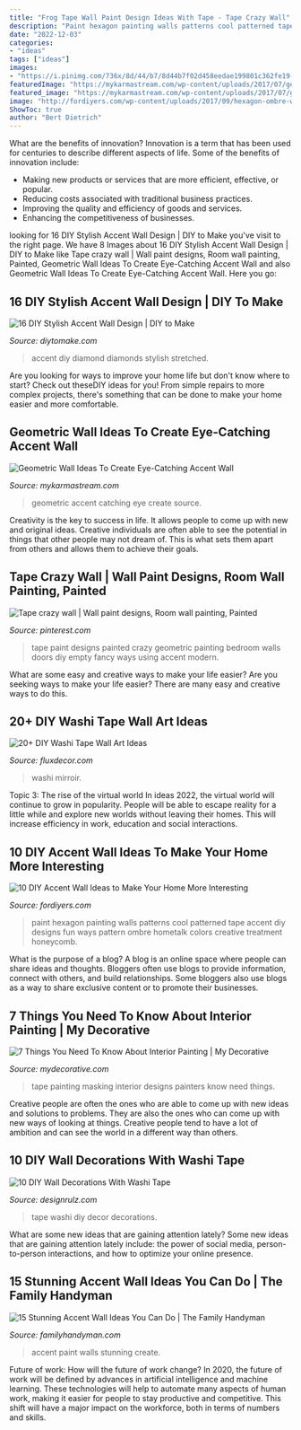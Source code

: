 ```yaml
---
title: "Frog Tape Wall Paint Design Ideas With Tape - Tape Crazy Wall"
description: "Paint hexagon painting walls patterns cool patterned tape accent diy designs fun ways pattern ombre hometalk colors creative treatment honeycomb"
date: "2022-12-03"
categories:
- "ideas"
tags: ["ideas"]
images:
- "https://i.pinimg.com/736x/8d/44/b7/8d44b7f02d458eedae199801c362fe19--geometric-art-tape.jpg"
featuredImage: "https://mykarmastream.com/wp-content/uploads/2017/07/geometric-wall-11-535x987.jpg"
featured_image: "https://mykarmastream.com/wp-content/uploads/2017/07/geometric-wall-11-535x987.jpg"
image: "http://fordiyers.com/wp-content/uploads/2017/09/hexagon-ombre-wall.jpg"
ShowToc: true
author: "Bert Dietrich"
---
```



What are the benefits of innovation?
Innovation is a term that has been used for centuries to describe different aspects of life. Some of the benefits of innovation include: 
- Making new products or services that are more efficient, effective, or popular.
- Reducing costs associated with traditional business practices.
- Improving the quality and efficiency of goods and services. 
- Enhancing the competitiveness of businesses.

	

		
looking for 16 DIY Stylish Accent Wall Design | DIY to Make you've visit to the right page. We have 8 Images about 16 DIY Stylish Accent Wall Design | DIY to Make like Tape crazy wall | Wall paint designs, Room wall painting, Painted, Geometric Wall Ideas To Create Eye-Catching Accent Wall and also Geometric Wall Ideas To Create Eye-Catching Accent Wall. Here you go:
		
    
## 16 DIY Stylish Accent Wall Design | DIY To Make

<img loading=lazy src="http://www.diytomake.com/wp-content/uploads/2015/10/Diamond-Accent-Wall-DIY.jpg" onerror="this.onerror=null;this.src='https://tse3.mm.bing.net/th?id=OIP._uF0hk947YO49DUIKQRqKAHaKl&amp;pid=15.1';" alt="16 DIY Stylish Accent Wall Design | DIY to Make">

_Source: diytomake.com_

>accent diy diamond diamonds stylish stretched. 

	

Are you looking for ways to improve your home life but don't know where to start? Check out theseDIY ideas for you! From simple repairs to more complex projects, there's something that can be done to make your home easier and more comfortable.

    
## Geometric Wall Ideas To Create Eye-Catching Accent Wall

<img loading=lazy src="https://mykarmastream.com/wp-content/uploads/2017/07/geometric-wall-11-535x987.jpg" onerror="this.onerror=null;this.src='https://tse3.mm.bing.net/th?id=OIP.Arf9ePjnewXF5o2qNYJJwAHaNq&amp;pid=15.1';" alt="Geometric Wall Ideas To Create Eye-Catching Accent Wall">

_Source: mykarmastream.com_

>geometric accent catching eye create source. 

	

Creativity is the key to success in life. It allows people to come up with new and original ideas. Creative individuals are often able to see the potential in things that other people may not dream of. This is what sets them apart from others and allows them to achieve their goals.

    
## Tape Crazy Wall | Wall Paint Designs, Room Wall Painting, Painted

<img loading=lazy src="https://i.pinimg.com/736x/8d/44/b7/8d44b7f02d458eedae199801c362fe19--geometric-art-tape.jpg" onerror="this.onerror=null;this.src='https://tse3.mm.bing.net/th?id=OIP.PRDMbLSi84Q7uidXn6rMBwHaJ4&amp;pid=15.1';" alt="Tape crazy wall | Wall paint designs, Room wall painting, Painted">

_Source: pinterest.com_

>tape paint designs painted crazy geometric painting bedroom walls doors diy empty fancy ways using accent modern. 

	

What are some easy and creative ways to make your life easier?
Are you seeking ways to make your life easier? There are many easy and creative ways to do this.

    
## 20+ DIY Washi Tape Wall Art Ideas

<img loading=lazy src="https://fluxdecor.com/wp-content/uploads/2016/09/washi-tape-wall-art/10-washi-tape-wall-art.jpg" onerror="this.onerror=null;this.src='https://tse1.mm.bing.net/th?id=OIP.E490l59aU7ndc9vNFt9LZwHaNJ&amp;pid=15.1';" alt="20+ DIY Washi Tape Wall Art Ideas">

_Source: fluxdecor.com_

>washi mirroir. 

	

Topic 3: The rise of the virtual world
In ideas 2022, the virtual world will continue to grow in popularity. People will be able to escape reality for a little while and explore new worlds without leaving their homes. This will increase efficiency in work, education and social interactions.

    
## 10 DIY Accent Wall Ideas To Make Your Home More Interesting

<img loading=lazy src="http://fordiyers.com/wp-content/uploads/2017/09/hexagon-ombre-wall.jpg" onerror="this.onerror=null;this.src='https://tse4.mm.bing.net/th?id=OIP.Gm4cQ-651YCa8wh3iF6UygHaFx&amp;pid=15.1';" alt="10 DIY Accent Wall Ideas to Make Your Home More Interesting">

_Source: fordiyers.com_

>paint hexagon painting walls patterns cool patterned tape accent diy designs fun ways pattern ombre hometalk colors creative treatment honeycomb. 

	

What is the purpose of a blog?
A blog is an online space where people can share ideas and thoughts. Bloggers often use blogs to provide information, connect with others, and build relationships. Some bloggers also use blogs as a way to share exclusive content or to promote their businesses.

    
## 7 Things You Need To Know About Interior Painting | My Decorative

<img loading=lazy src="https://mydecorative.com/wp-content/uploads/2018/12/painters-tape-wall-designs.jpg" onerror="this.onerror=null;this.src='https://tse1.mm.bing.net/th?id=OIP.TZ_mjdRWJ9bWdowoBhGT3wHaD3&amp;pid=15.1';" alt="7 Things You Need To Know About Interior Painting | My Decorative">

_Source: mydecorative.com_

>tape painting masking interior designs painters know need things. 

	

Creative people are often the ones who are able to come up with new ideas and solutions to problems. They are also the ones who can come up with new ways of looking at things. Creative people tend to have a lot of ambition and can see the world in a different way than others.

    
## 10 DIY Wall Decorations With Washi Tape

<img loading=lazy src="https://cdn.designrulz.com/wp-content/uploads/2015/04/tape_wall-decor-3.jpg" onerror="this.onerror=null;this.src='https://tse1.mm.bing.net/th?id=OIP.LTQsflM3qvwnH5yEPeCWPgHaLH&amp;pid=15.1';" alt="10 DIY Wall Decorations With Washi Tape">

_Source: designrulz.com_

>tape washi diy decor decorations. 

	

What are some new ideas that are gaining attention lately?
Some new ideas that are gaining attention lately include: the power of social media, person-to-person interactions, and how to optimize your online presence.

    
## 15 Stunning Accent Wall Ideas You Can Do | The Family Handyman

<img loading=lazy src="https://www.familyhandyman.com/wp-content/uploads/2017/08/dfh17aug023_shutterstock_388136275.jpg" onerror="this.onerror=null;this.src='https://tse4.mm.bing.net/th?id=OIP.7aLKNqeefkYNhIxxMpwJsgHaHa&amp;pid=15.1';" alt="15 Stunning Accent Wall Ideas You Can Do | The Family Handyman">

_Source: familyhandyman.com_

>accent paint walls stunning create. 

	

Future of work: How will the future of work change?
In 2020, the future of work will be defined by advances in artificial intelligence and machine learning. These technologies will help to automate many aspects of human work, making it easier for people to stay productive and competitive. This shift will have a major impact on the workforce, both in terms of numbers and skills.


